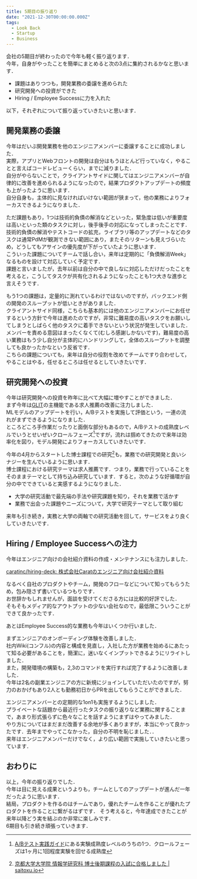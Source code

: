 ```yaml
---
title: 5期目の振り返り
date: "2021-12-30T00:00:00.000Z"
tags:
  - Look Back
  - Startup
  - Business
---
```


会社の5期目が終わったので今年も軽く振り返ります．<br>
今年，自身がやったことを簡単にまとめると次の3点に集約されるかなと思います．

- 課題はありつつも，開発業務の委譲を進められた
- 研究開発への投資ができた
- Hiring / Employee Successに力を入れた

以下，それぞれについて振り返っていきたいと思います．

## 開発業務の委譲

今年はだいぶ開発業務を他のエンジニアメンバーに委譲することに成功しました．<br>
実際，アプリとWebフロントの開発は自分はもうほとんど行っていなく，やることと言えばコードレビューくらい，までに減りました．<br>
自分がやらないことで，クライアントサイドに関してはエンジニアメンバーが自律的に改善を進められるようになったので，結果プロダクトアップデートの頻度も上がったように思います．<br>
自分自身も，主体的に見なければいけない範囲が狭まって，他の業務によりフォーカスできるようになりました．

ただ課題もあり，1つは技術的負債の解消などといった，緊急度は低いが重要度は高いといった類のタスクに対し，後手後手の対応になってしまったことです．<br>
技術的負債の解消やテストコードの拡充，ライブラリ等のアップデートなどのタスクは通常PdMが観測できない範囲にあり，またそのリターンも見えづらいため，どうしてもアサインの優先度が下がっていたように思います．<br>
こういった課題についてチームで話し合い，来年は定期的に「負債解消Week」なるものを設けて対応していく予定です．<br>
課題と言いましたが，去年以前は自分の中で良しなに対応しただけだったことを考えると，こうしてタスクが共有化されるようになったことも1つ大きな進歩と言えそうです．

もう1つの課題は，定量的に測れているわけではないのですが，バックエンド側の開発のスループットが低いときがありました．<br>
クライアントサイド同様，こちらも基本的には他のエンジニアメンバーにお任せするという方針で今年は進めたのですが，非常に難易度の高いタスクをお願いしてしまうとしばらく他のタスクに着手できないという状況が発生していました．<br>
メンバーを責める意図はまったくなくて(むしろ感謝しかないです)，難易度の高い業務はもう少し自分が主体的にハンドリングして，全体のスループットを調整しても良かったかなという反省です．<br>
こちらの課題についても，来年は自分の役割を改めてチームですり合わせして，やることはやる，任せるところは任せるとしていきたいです．

## 研究開発への投資

今年は研究開発への投資を昨年に比べて大幅に増やすことができました．<br>
まず今年は[GLIT](https://glit.io)の主機能である求人推薦の改善に注力しました．<br>
MLモデルのアップデートを行い，A/Bテストを実施して評価という，一連の流れがまずできるようになりました．<br>
ところどころ手作業だったりと面倒な部分もあるので，A/Bテストの成熟度レベルでいうとせいぜいクロールフェーズ[^1]ですが，流れは掴めてきたので来年は効率化を図り，モデル開発によりフォーカスしていきたいです．

今年の4月からスタートした博士課程での研究[^2]も，業務での研究開発と良いシナジーを生んでいるように思います．<br>
博士課程における研究テーマは求人推薦です．つまり，業務で行っていることをそのままテーマとして持ち込み研究しています．すると，次のような好循環が自分の中でできていると実感するようになりました．

- 大学の研究活動で最先端の手法や研究課題を知り，それを業務で活かす
- 業務で出会った課題やニーズについて，大学で研究テーマとして取り組む

来年も引き続き，実務と大学の両軸での研究活動を回して，サービスをより良くしていきたいです．

## Hiring / Employee Successへの注力

今年はエンジニア向けの会社紹介資料の作成・メンテナンスにも注力しました．<br>

[caratinc/hiring-deck: 株式会社Caratのエンジニア向け会社紹介資料](https://github.com/caratinc/hiring-deck)

なるべく自社のプロダクトやチーム，開発のフローなどについて知ってもらうため，包み隠さず書いているつもりです．<br>
お世辞かもしれませんが，面談を受けてくださる方には比較的好評でした．<br>
そもそもメディア的なアウトプットの少ない会社なので，最低限こういうことができて良かったです．

あとはEmployee Success的な業務も今年はいくつか行いました．

まずエンジニアのオンボーディング体験を改善しました．<br>
社内Wiki(コンフル)の内容と構成を見直し，入社した方が業務を始めるにあたって知る必要があることを，簡潔に，迷いなくインプットできるようにリライトしました．<br>
また，開発環境の構築も，2,3のコマンドを実行すれば完了するように改善しました．<br>
今年は2名の副業エンジニアの方に新規にジョインしていただいたのですが，努力のおかげもあり2人とも勤務初日からPRを出してもらうことができました．

エンジニアメンバーとの定期的な1on1も実施するようにしました．<br>
プライベートな話題から最近行ったタスクの振り返りなど業務に関することまで，あまり形式張らずに色々なことを話すようにまずはやってみました．<br>
やり方についてはまだまだ改善する余地が多くありますが，本当にやって良かったです．去年までやってこなかった，自分の不明を恥じました．．<br>
来年はエンジニアメンバーだけでなく，より広い範囲で実施していきたいと思っています．

## おわりに

以上，今年の振り返りでした．<br>
今年は目に見える成果というよりも，チームとしてのアップデートが進んだ一年だったように思います．<br>
結局，プロダクトを作るのはチームであり，優れたチームを作ることが優れたプロダクトを作ることに繋がるはずです．
そう考えると，今年達成できたことが来年以降どう実を結ぶのか非常に楽しみです．<br>
6期目も引き続き頑張っていきます．

[^1]: [A/Bテスト実践ガイド](https://www.amazon.co.jp/dp/4048930796)にある実験成熟度レベルのうちの1つ．クロールフェーズは1ヶ月に1回程度実験を回せる成熟度
[^2]: [京都大学大学院 情報学研究科 博士後期課程の入試に合格しました | saitoxu.io](/2020/08/doctor-exam-passed/)
